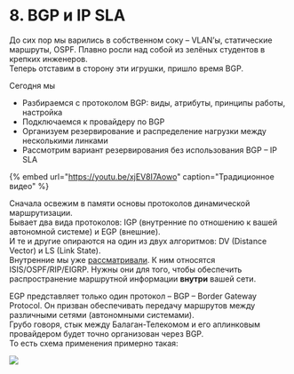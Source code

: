 # 8. BGP и IP SLA

До сих пор мы варились в собственном соку – VLAN’ы, статические маршруты, OSPF. Плавно росли над собой из зелёных студентов в крепких инженеров.  
Теперь отставим в сторону эти игрушки, пришло время BGP.

Сегодня мы

* Разбираемся с протоколом BGP: виды, атрибуты, принципы работы, настройка
* Подключаемся к провайдеру по BGP
* Организуем резервирование и распределение нагрузки между несколькими линками
* Рассмотрим вариант резервирования без использования BGP – IP SLA

{% embed url="https://youtu.be/xjEV8I7Aowo" caption="Традиционное видео" %}

Сначала освежим в памяти основы протоколов динамической маршрутизации.  
Бывает два вида протоколов: IGP \(внутренние по отношению к вашей автономной системе\) и EGP \(внешние\).  
И те и другие опираются на один из двух алгоритмов: DV \(Distance Vector\) и LS \(Link State\).  
Внутренние мы уже [рассматривали](http://habrahabr.ru/post/156695/). К ним относятся ISIS/OSPF/RIP/EIGRP. Нужны они для того, чтобы обеспечить распространение маршрутной информации **внутри** вашей сети.

EGP представляет только один протокол – BGP – Border Gateway Protocol. Он призван обеспечивать передачу маршрутов между различными сетями \(автономными системами\).  
Грубо говоря, стык между Балаган-Телекомом и его аплинковым провайдером будет точно организован через BGP.  
То есть схема применения примерно такая:

![](https://dan4i4ek.info/src/0_b9007_9151d107_XL.png)

